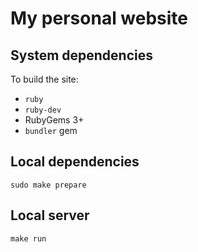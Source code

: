 # My personal website

## System dependencies

To build the site:

* `ruby`
* `ruby-dev`
* RubyGems 3+
* `bundler` gem

## Local dependencies

`sudo make prepare`

## Local server

`make run`

